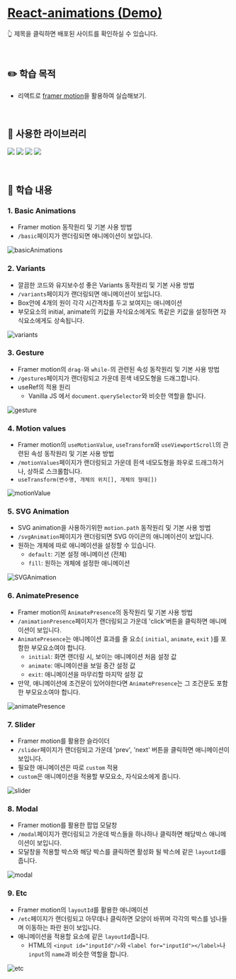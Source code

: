 # [React-animations (Demo)](https://react-app-animations.netlify.app/)

:point_up_2: 제목을 클릭하면 배포된 사이트를 확인하실 수 있습니다.

<br />

## :pencil2: 학습 목적

- 리액트로 [framer motion](https://www.framer.com/motion/)을 활용하여 실습해보기.

<br />

## :pushpin: 사용한 라이브러리

<img src="https://img.shields.io/badge/Framer motion-0055FF?style=flat-round&logo=framer&logoColor=white"/> <img src="https://img.shields.io/badge/React Router-CA4245?style=flat-round&logo=reactrouter&logoColor=white"/> <img src="https://img.shields.io/badge/styled components-DB7093?style=flat-round&logo=styledcomponents&logoColor=white"/> <img src="https://img.shields.io/badge/TypeScript-3178C6?style=flat-round&logo=typescript&logoColor=white"/>

<br />

## :book: 학습 내용

### 1. Basic Animations

- Framer motion 동작원리 및 기본 사용 방법
- `/basic`페이지가 랜더링되면 애니메이션이 보입니다.

![basicAnimations](https://user-images.githubusercontent.com/64674174/235283643-fd06b7e8-8d6a-4744-8d8f-3f3db255dc97.gif)

### 2. Variants

- 깔끔한 코드와 유지보수성 좋은 Variants 동작원리 및 기본 사용 방법
- `/variants`페이지가 랜더링되면 애니메이션이 보입니다.
- Box안에 4개의 원이 각각 시간격차를 두고 보여지는 애니메이션
- 부모요소의 initial, animate의 키값을 자식요소에게도 똑같은 키값을 설정하면 자식요소에게도 상속됩니다.

![variants](https://user-images.githubusercontent.com/64674174/235283706-a4a0d993-92d2-4f81-a449-4bd559dca831.gif)

### 3. Gesture

- Framer motion의 `drag-`와 `while-`의 관련된 속성 동작원리 및 기본 사용 방법
- `/gestures`페이지가 랜더링되고 가운데 흰색 네모도형을 드래그합니다.
- useRef의 적용 원리
  - Vanilla JS 에서 `document.querySelector`와 비슷한 역할을 합니다.

![gesture](https://user-images.githubusercontent.com/64674174/235283767-6586fc23-1220-4193-9a11-55405b4b030c.gif)

### 4. Motion values

- Framer motion의 `useMotionValue`, `useTransform`와 `useViewportScroll`의 관련된 속성 동작원리 및 기본 사용 방법
- `/motionValues`페이지가 랜더링되고 가운데 흰색 네모도형을 좌우로 드래그하거나, 상하로 스크롤합니다.
- `useTransform(변수명, 개체의 위치[], 개체의 형태[])`

![motionValue](https://user-images.githubusercontent.com/64674174/235284696-660b78f0-abba-4388-b4b0-0c5f9d2d9abd.gif)

### 5. SVG Animation

- SVG animation을 사용하기위한 `motion.path` 동작원리 및 기본 사용 방법
- `/svgAnimation`페이지가 랜더링되면 SVG 아이콘의 애니메이션이 보입니다.
- 원하는 개체에 따로 애니메이션을 설정할 수 있습니다.
  - `default`: 기본 설정 애니메이션 (전체)
  - `fill`: 원하는 개체에 설정한 애니메이션
  
![SVGAnimation](https://user-images.githubusercontent.com/64674174/235284744-5cba5212-4883-4019-b047-528e2c797449.gif)

### 6. AnimatePresence

- Framer motion의 `AnimatePresence`의 동작원리 및 기본 사용 방법
- `/animationPresence`페이지가 랜더링되고 가운데 'click'버튼을 클릭하면 애니메이션이 보입니다.
- `AnimatePresence`는 애니메이션 효과를 줄 요소( `initial`, `animate`, `exit` )를 포함한 부모요소여야 합니다.
  - `initial`: 화면 랜더링 시, 보이는 애니메이션 처음 설정 값
  - `animate`: 애니메이션을 보일 중간 설정 값
  - `exit`: 애니메이션을 마무리할 마지막 설정 값
- 만약, 애니메이션에 조건문이 있어야한다면 `AnimatePresence`는 그 조건문도 포함한 부모요소여야 합니다.

![animatePresence](https://user-images.githubusercontent.com/64674174/235284821-4c98e7a6-d27e-417c-980c-b12410c63ce3.gif)

### 7. Slider

- Framer motion를 활용한 슬라이더
- `/slider`페이지가 랜더링되고 가운데 'prev', 'next' 버튼을 클릭하면 애니메이션이 보입니다.
- 필요한 애니메이션은 따로 `custom` 적용
- `custom`은 애니메이션을 적용할 부모요소, 자식요소에게 줍니다.

![slider](https://user-images.githubusercontent.com/64674174/235284877-abeef5ea-de02-4bec-9235-e585b781882a.gif)

### 8. Modal

- Framer motion를 활용한 팝업 모달창
- `/modal`페이지가 랜더링되고 가운데 박스들을 하나하나 클릭하면 해당박스 애니메이션이 보입니다.
- 모달창을 적용할 박스와 해당 박스를 클릭하면 활성화 될 박스에 같은 `layoutId`를 줍니다.

![modal](https://user-images.githubusercontent.com/64674174/235284947-e7b38421-c5c6-4f9d-8da2-22c4609aaab5.gif)

### 9. Etc

- Framer motion의 `layoutId`를 활용한 애니메이션
- `/etc`페이지가 랜더링되고 아무데나 클릭하면 모양이 바뀌며 각각의 박스를 넘나들며 이동하는 파란 원이 보입니다.
- 애니메이션을 적용할 요소에 같은 `layoutId`줍니다.
  - HTML의 `<input id="inputId"/>`와 `<label for="inputId"></label>`나 `input`의 `name`과 비슷한 역할을 합니다.
  
![etc](https://user-images.githubusercontent.com/64674174/235285019-8d453c20-335b-4bde-b20c-46e5f3811d1d.gif)

